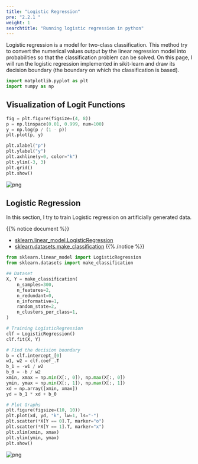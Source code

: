 ```yaml
---
title: "Logistic Regression"
pre: "2.2.1 "
weight: 1
searchtitle: "Running logistic regression in python"
---
```


<div class="pagetop-box">
    <p>Logistic regression is a model for two-class classification. This method try to convert the numerical values output by the linear regression model into probabilities so that the classification problem can be solved.
On this page, I will run the logistic regression implemented in sikit-learn and draw its decision boundary (the boundary on which the classification is based).</p>
</div>

```python
import matplotlib.pyplot as plt
import numpy as np
```

## Visualization of Logit Functions


```python
fig = plt.figure(figsize=(4, 8))
p = np.linspace(0.01, 0.999, num=100)
y = np.log(p / (1 - p))
plt.plot(p, y)

plt.xlabel("p")
plt.ylabel("y")
plt.axhline(y=0, color="k")
plt.ylim(-3, 3)
plt.grid()
plt.show()
```


    
![png](/images/basic/classification/Logistic_Regression_files/Logistic_Regression_4_0.png)
    


## Logistic Regression

In this section, I try to train Logistic regression on artificially generated data.

{{% notice document %}}
- [sklearn.linear_model.LogisticRegression](https://scikit-learn.org/stable/modules/generated/sklearn.linear_model.LogisticRegression.html)
- [sklearn.datasets.make_classification](https://scikit-learn.org/stable/modules/generated/sklearn.datasets.make_classification.html)
{{% /notice %}}


```python
from sklearn.linear_model import LogisticRegression
from sklearn.datasets import make_classification

## Dataset
X, Y = make_classification(
    n_samples=300,
    n_features=2,
    n_redundant=0,
    n_informative=1,
    random_state=2,
    n_clusters_per_class=1,
)

# Training LogisticRegression
clf = LogisticRegression()
clf.fit(X, Y)

# Find the decision boundary
b = clf.intercept_[0]
w1, w2 = clf.coef_.T
b_1 = -w1 / w2
b_0 = -b / w2
xmin, xmax = np.min(X[:, 0]), np.max(X[:, 0])
ymin, ymax = np.min(X[:, 1]), np.max(X[:, 1])
xd = np.array([xmin, xmax])
yd = b_1 * xd + b_0

# Plot Graphs
plt.figure(figsize=(10, 10))
plt.plot(xd, yd, "k", lw=1, ls="-")
plt.scatter(*X[Y == 0].T, marker="o")
plt.scatter(*X[Y == 1].T, marker="x")
plt.xlim(xmin, xmax)
plt.ylim(ymin, ymax)
plt.show()
```


![png](/images/basic/classification/Logistic_Regression_files/Logistic_Regression_6_0.png)
